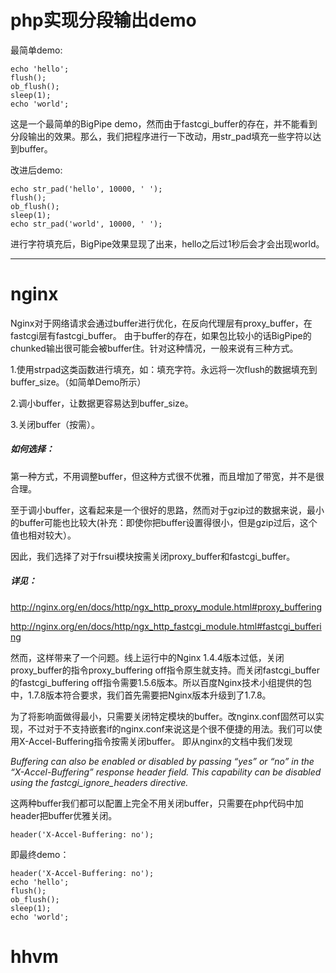 # php实现分段输出demo

最简单demo:
```
echo 'hello';
flush();
ob_flush();
sleep(1);
echo 'world';
```
这是一个最简单的BigPipe demo，然而由于fastcgi_buffer的存在，并不能看到分段输出的效果。那么，我们把程序进行一下改动，用str_pad填充一些字符以达到buffer。

改进后demo:
```
echo str_pad('hello', 10000, ' ');
flush();
ob_flush();
sleep(1);
echo str_pad('world', 10000, ' ');
```
进行字符填充后，BigPipe效果显现了出来，hello之后过1秒后会才会出现world。


---

# nginx
Nginx对于网络请求会通过buffer进行优化，在反向代理层有proxy_buffer，在fastcgi层有fastcgi_buffer。
由于buffer的存在，如果包比较小的话BigPipe的chunked输出很可能会被buffer住。针对这种情况，一般来说有三种方式。

1.使用strpad这类函数进行填充，如：填充字符。永远将一次flush的数据填充到buffer_size。（如简单Demo所示）

2.调小buffer，让数据更容易达到buffer_size。

3.关闭buffer（按需）。


##### 如何选择：

第一种方式，不用调整buffer，但这种方式很不优雅，而且增加了带宽，并不是很合理。

至于调小buffer，这看起来是一个很好的思路，然而对于gzip过的数据来说，最小的buffer可能也比较大(补充：即使你把buffer设置得很小，但是gzip过后，这个值也相对较大）。

因此，我们选择了对于frsui模块按需关闭proxy_buffer和fastcgi_buffer。

##### 详见：

http://nginx.org/en/docs/http/ngx_http_proxy_module.html#proxy_buffering

http://nginx.org/en/docs/http/ngx_http_fastcgi_module.html#fastcgi_buffering

然而，这样带来了一个问题。线上运行中的Nginx 1.4.4版本过低，关闭proxy_buffer的指令proxy_buffering off指令原生就支持。而关闭fastcgi_buffer的fastcgi_buffering off指令需要1.5.6版本。所以百度Nginx技术小组提供的包中，1.7.8版本符合要求，我们首先需要把Nginx版本升级到了1.7.8。


为了将影响面做得最小，只需要关闭特定模块的buffer。改nginx.conf固然可以实现，不过对于不支持嵌套if的nginx.conf来说这是个很不便捷的用法。我们可以使用X-Accel-Buffering指令按需关闭buffer。
即从nginx的文档中我们发现

_Buffering can also be enabled or disabled by passing “yes” or “no” in the “X-Accel-Buffering” response header field. This capability can be disabled using the fastcgi_ignore_headers directive._

这两种buffer我们都可以配置上完全不用关闭buffer，只需要在php代码中加header把buffer优雅关闭。

```
header('X-Accel-Buffering: no');

```

即最终demo：

```
header('X-Accel-Buffering: no');
echo 'hello';
flush();
ob_flush();
sleep(1);
echo 'world';

```
# hhvm
